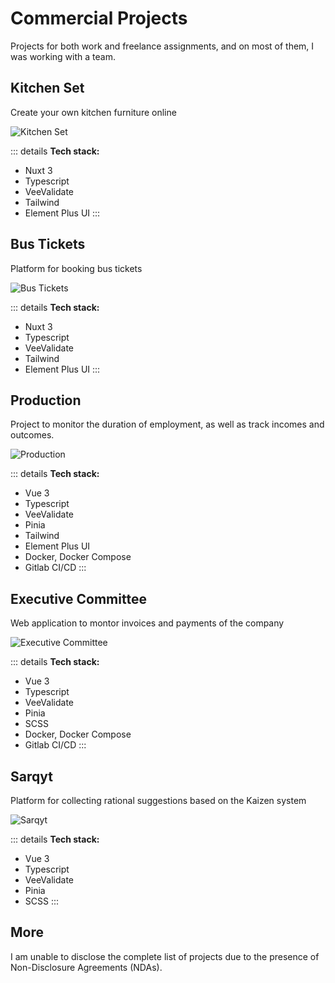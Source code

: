 # Commercial Projects

Projects for both work and freelance assignments, and on most of them, I was working with a team.

## Kitchen Set

Create your own kitchen furniture online

![Kitchen Set](https://knullasu-images.s3.eu-north-1.amazonaws.com/kitchen-set.webp "Kitchen Set")

::: details
**Tech stack:**
* Nuxt 3
* Typescript
* VeeValidate
* Tailwind
* Element Plus UI
:::

## Bus Tickets

Platform for booking bus tickets

![Bus Tickets](https://knullasu-images.s3.eu-north-1.amazonaws.com/bus-tickets.webp "Bus Tickets")

::: details
**Tech stack:**
* Nuxt 3
* Typescript
* VeeValidate
* Tailwind
* Element Plus UI
:::

## Production

Project to monitor the duration of employment, as well as track incomes and outcomes.

![Production](https://knullasu-images.s3.eu-north-1.amazonaws.com/production.webp "Production")

::: details
**Tech stack:**
* Vue 3
* Typescript
* VeeValidate
* Pinia
* Tailwind
* Element Plus UI
* Docker, Docker Compose
* Gitlab CI/CD
:::

## Executive Committee

Web application to montor invoices and payments of the company 

![Executive Committee](https://knullasu-images.s3.eu-north-1.amazonaws.com/executive-committee.webp "Executive Committee")

::: details
**Tech stack:**
* Vue 3
* Typescript
* VeeValidate
* Pinia
* SCSS
* Docker, Docker Compose
* Gitlab CI/CD
:::

## Sarqyt

Platform for collecting rational suggestions based on the Kaizen system 

![Sarqyt](https://knullasu-images.s3.eu-north-1.amazonaws.com/sarqyt.webp "Sarqyt")

::: details
**Tech stack:**
* Vue 3
* Typescript
* VeeValidate
* Pinia
* SCSS
:::

## More

I am unable to disclose the complete list of projects due to the presence of Non-Disclosure Agreements (NDAs).